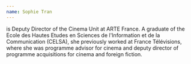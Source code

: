```yaml
---
name: Sophie Tran
---
```

is Deputy Director of the Cinema Unit at ARTE France. A graduate of the Ecole des Hautes Etudes en Sciences de l&#39;Information et de la Communication (CELSA), she previously worked at France Télévisions, where she was programme advisor for cinema and deputy director of programme acquisitions for cinema and foreign fiction.